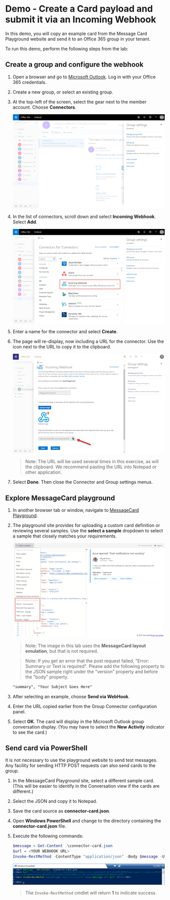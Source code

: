 # Demo - Create a Card payload and submit it via an Incoming Webhook

In this demo, you will copy an example card from the Message Card Playground website and send it to an Office 365 group in your tenant.

To run this demo, perform the following steps from the lab:

## Create a group and configure the webhook

1. Open a browser and go to [Microsoft Outlook](https://outlook.office.com). Log in with your Office 365 credentials.
1. Create a new group, or select an existing group.
1. At the top-left of the screen, select the gear next to the member account. Choose **Connectors**.

    ![Screenshot of group settings menu](../../Images/Exercise1-01.png)

1. In the list of connectors, scroll down and select **Incoming Webhook**. Select **Add**.

    ![Screenshot of list of Connectors with incoming webhook highlighted](../../Images/Exercise1-02.png)

1. Enter a name for the connector and select **Create**.

1. The page will re-display, now including a URL for the connector. Use the icon next to the URL to copy it to the clipboard.

    ![Screenshot of incoming webhook with URL](../../Images/Exercise1-03.png)

    > Note: The URL will be used several times in this exercise, as will the clipboard. We recommend pasting the URL into Notepad or other application.

1. Select **Done**. Then close the Connector and Group settings menus.

## Explore MessageCard playground

1. In another browser tab or window, navigate to [MessageCard Playground](https://messagecardplayground.azurewebsites.net).

1. The playground site provides for uploading a custom card definition or reviewing several samples. Use the **select a sample** dropdown to select a sample that closely matches your requirements.

    ![Screenshot of message card sample](../../Images/Exercise1-04.png)

    > Note: The image in this lab uses the **MessageCard layout emulation**, but that is not required.

    > Note: If you get an error that the post request failed, "Error: Summary or Text is required". Please add the following property to the JSON sample right under the "version" property and before the "body" property.
    ```html
    "summary", "Your Subject Goes Here"
    ```

1. After selecting an example, choose **Send via WebHook**.
1. Enter the URL copied earlier from the Group Connector configuration panel.
1. Select **OK**. The card will display in the Microsoft Outlook group conversation display. (You may have to select the **New Activity** indicator to see the card.)

## Send card via PowerShell

It is not necessary to use the playground website to send test messages. Any facility for sending HTTP POST requests can also send cards to the group.

1. In the MessageCard Playground site, select a different sample card. (This will be easier to identify in the Conversation view if the cards are different.)
1. Select the JSON and copy it to Notepad.
1. Save the card source as **connector-card.json**.
1. Open **Windows PowerShell** and change to the directory containing the **connector-card.json** file.
1. Execute the following commands:

    ```powershell
    $message = Get-Content .\connector-card.json
    $url = <YOUR WEBHOOK URL>
    Invoke-RestMethod -ContentType "application/json" -Body $message -Uri $url -Method Post
    ```

    ![Screenshot of PowerShell command](../../Images/Exercise1-06.png)

    > The `Invoke-RestMethod` cmdlet will return **1** to indicate success.